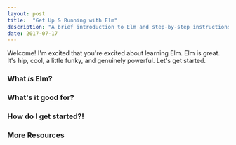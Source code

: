 ```yaml
---
layout: post
title:  "Get Up & Running with Elm"
description: "A brief introduction to Elm and step-by-step instructions to get a hello world going."
date: 2017-07-17
---
```


Welcome! I'm excited that you're excited about learning Elm. Elm is great. It's hip, cool, a little funky, and genuinely powerful. Let's get started.

### What *is* Elm?

### What's it good for?

### How do I get started?!

### More Resources